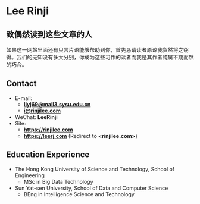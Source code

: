 # Lee Rinji

<!-- slide -->
## 致偶然读到这些文章的人

如果这一网站里面还有只言片语能够帮助到你，首先恳请读者原谅我贸然将之窃得。我们的无知没有多大分别，你成为这些习作的读者而我是其作者纯属不期而然的巧合。

<!-- slide -->

## Contact

- E-mail:
  - **[liyj69@mail3.sysu.edu.cn](mailto:liyj69@mail3.sysu.edu.cn)**
  - **[i@rinjilee.com](mailto:i@rinjilee.com)**
- WeChat: **LeeRinji**
- Site: 
  - **<https://rinjilee.com>**
  - **<https://leerj.com>** (Redirect to **<rinjilee.com>**)

<!-- slide -->

## Education Experience

 - The Hong Kong University of Science and Technology, School of Engineering
   - MSc in Big Data Technology
 - Sun Yat-sen University, School of Data and Computer Science
   - BEng in Intelligence Science and Technology
